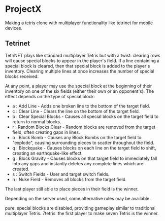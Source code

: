 # ProjectX

Making a tetris clone with multiplayer functionality like tetrinet for mobile devices.

## Tetrinet

TetriNET plays like standard multiplayer Tetris but with a twist: clearing rows will cause special blocks to appear in the player's field. If a line containing a special block is cleared, then that special block is added to the player's inventory. Clearing multiple lines at once increases the number of special blocks received.

At any point, a player may use the special block at the beginning of their inventory on one of the six fields (either their own or an opponent's). The effect depends on the type of special block:

- a : Add Line - Adds one broken line to the bottom of the target field. 
- c : Clear Line - Clears the line on the bottom of the target field.
- b : Clear Special Blocks - Causes all special blocks on the target field to return to normal blocks.
- r : Random Blocks Clear - Random blocks are removed from the target field, often creating gaps in lines.
- o : Block Bomb - Causes any Block Bombs on the target field to "explode", causing surrounding pieces to scatter throughout the field.
- q : Blockquake - Causes blocks on each line on the target field to shift, creating an earthquake-like effect.
- g : Block Gravity - Causes blocks on that target field to immediately fall into any gaps and instantly deletes any complete lines which are created.
- s : Switch Fields - User and target switch fields.
- n : Nuke Field - Removes all blocks from the target field.

The last player still able to place pieces in their field is the winner.

Depending on the server used, some alternative rules may be available.

pure: special blocks are disabled, providing gameplay similar to traditional multiplayer Tetris.
7tetris: the first player to make seven Tetris is the winner.

